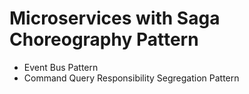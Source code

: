# Microservices with Saga Choreography Pattern
- Event Bus Pattern
- Command Query Responsibility Segregation Pattern
